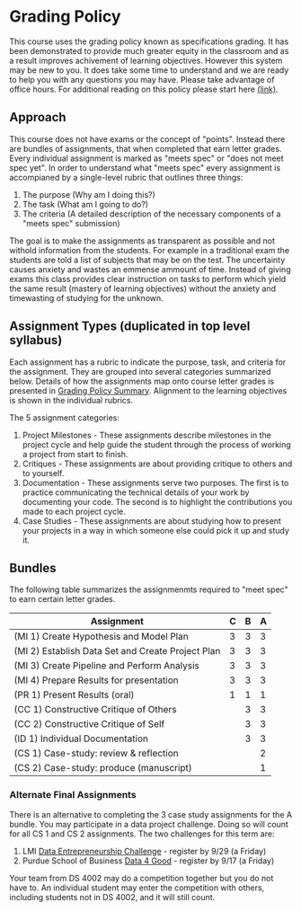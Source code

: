 # Grading Policy
This course uses the grading policy known as specifications grading. It has been demonstrated to provide much greater equity in the classroom and as a result improves achivement of learning objectives. However this system may be new to you. It does take some time to understand and we are ready to help you with any questions you may have. Please take advantage of office hours. For additional reading on this policy please start here [(link)](https://cte.virginia.edu/blog/2020/12/04/alternative-grading-practices-support-both-equity-and-learning).

## Approach
This course does not have exams or the concept of "points". Instead there are bundles of assignments, that when completed that earn letter grades. Every individual assignment is marked as "meets spec" or "does not meet spec yet". In order to understand what "meets spec" every assignment is accompianed by a single-level rubric that outlines three things:
1. The purpose (Why am I doing this?)
2. The task (What am I going to do?)
3. The criteria (A detailed description of the necessary components of a "meets spec" submission)

The goal is to make the assignments as transparent as possible and not withold information from the students. For example in a traditional exam the students are told a list of subjects that may be on the test. The uncertainty causes anxiety and wastes an emmense ammount of time. Instead of giving exams this class provides clear instruction on tasks to perform which yield the same result (mastery of learning objectives) without the anxiety and timewasting of studying for the unknown.

## Assignment Types (duplicated in top level syllabus)
Each assignment has a rubric to indicate the purpose, task, and criteria for the assignment. They are grouped into several categories summarized below. Details of how the assignments map onto course letter grades is presented in [Grading Policy Summary](grading.md). Alignment to the learning objectives is shown in the individual rubrics. 

The 5 assignment categories:
1. Project Milestones - These assignments describe milestones in the project cycle and help guide the student through the process of working a project from start to finish.
2. Critiques - These assignments are about providing critique to others and to yourself.
3. Documentation - These assignments serve two purposes. The first is to practice communicating the technical details of your work by documenting your code. The second is to highlight the contributions you made to each project cycle.
4. Case Studies - These assignments are about studying how to present your projects in a way in which someone else could pick it up and study it.

## Bundles
The following table summarizes the assignmenmts required to "meet spec" to earn certain letter grades.

|Assignment |C|B|A|
|--|--|--|--|
|(MI 1) Create Hypothesis and Model Plan|3|3|3|
|(MI 2) Establish Data Set and Create Project Plan|3|3|3|
|(MI 3) Create Pipeline and Perform Analysis|3|3|3|
|(MI 4) Prepare Results for presentation|3|3|3|
|(PR 1) Present Results (oral)|1|1|1|
|(CC 1) Constructive Critique of Others||3|3|
|(CC 2) Constructive Critique of Self||3|3|
|(ID 1) Individual Documentation||3|3|
|(CS 1) Case-study: review & reflection|||2|
|(CS 2) Case-study: produce (manuscript)|||1|

### Alternate Final Assignments
There is an alternative to completing the 3 case study assignments for the A bundle. You may participate in a data project challenge. Doing so will count for all CS 1 and CS 2 assignments. The two challenges for this term are:

1. LMI [Data Entrepreneurship Challenge](https://www.lmi.org/challenge) - register by 9/29 (a Friday)
2. Purdue School of Business [Data 4 Good](https://purdue.university/3rHKMpP) - register by 9/17 (a Friday)

Your team from DS 4002 may do a competition together but you do not have to. An individual student may enter the competition with others, including students not in DS 4002, and it will still count.
